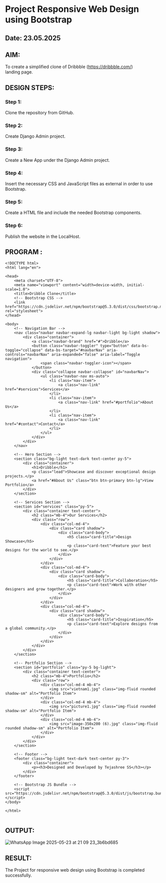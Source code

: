 # Project Responsive Web Design using Bootstrap
## Date: 23.05.2025

## AIM:
To create a simplified clone of Dribbble (https://dribbble.com/) landing page.


## DESIGN STEPS:

### Step 1:
Clone the repository from GitHub.

### Step 2:
Create Django Admin project.

### Step 3:
Create a New App under the Django Admin project.

### Step 4:
Insert the necessary CSS and JavaScript files as external in order to use Bootstrap.

### Step 5:
Create a HTML file and include the needed Bootstrap components.

### Step 6:
Publish the website in the LocalHost.

## PROGRAM :
```
<!DOCTYPE html>
<html lang="en">

<head>
    <meta charset="UTF-8">
    <meta name="viewport" content="width=device-width, initial-scale=1.0">
    <title>Dribble Clone</title>
    <!-- Bootstrap CSS -->
    <link href="https://cdn.jsdelivr.net/npm/bootstrap@5.3.0/dist/css/bootstrap.min.css" rel="stylesheet">
</head>

<body>
    <!-- Navigation Bar -->
    <nav class="navbar navbar-expand-lg navbar-light bg-light shadow">
        <div class="container">
            <a class="navbar-brand" href="#">Dribble</a>
            <button class="navbar-toggler" type="button" data-bs-toggle="collapse" data-bs-target="#navbarNav" aria-controls="navbarNav" aria-expanded="false" aria-label="Toggle navigation">
                <span class="navbar-toggler-icon"></span>
            </button>
            <div class="collapse navbar-collapse" id="navbarNav">
                <ul class="navbar-nav ms-auto">
                    <li class="nav-item">
                        <a class="nav-link" href="#services">Services</a>
                    </li>
                    <li class="nav-item">
                        <a class="nav-link" href="#portfolio">About Us</a>
                    </li>
                    <li class="nav-item">
                        <a class="nav-link" href="#contact">Contact</a>
                    </li>
                </ul>
            </div>
        </div>
    </nav>

    <!-- Hero Section -->
    <section class="bg-light text-dark text-center py-5">
        <div class="container">
            <h1>Dribble</h1>
            <p class="lead">Showcase and discover exceptional design projects.</p>
            <a href="#About Us" class="btn btn-primary btn-lg">View Portfolio</a>
        </div>
    </section>

    <!-- Services Section -->
    <section id="services" class="py-5">
        <div class="container text-center">
            <h2 class="mb-4">Our Services</h2>
            <div class="row">
                <div class="col-md-4">
                    <div class="card shadow">
                        <div class="card-body">
                            <h5 class="card-title">Design Showcase</h5>
                            <p class="card-text">Feature your best designs for the world to see.</p>
                        </div>
                    </div>
                </div>
                <div class="col-md-4">
                    <div class="card shadow">
                        <div class="card-body">
                            <h5 class="card-title">Collaboration</h5>
                            <p class="card-text">Work with other designers and grow together.</p>
                        </div>
                    </div>
                </div>
                <div class="col-md-4">
                    <div class="card shadow">
                        <div class="card-body">
                            <h5 class="card-title">Inspiration</h5>
                            <p class="card-text">Explore designs from a global community.</p>
                        </div>
                    </div>
                </div>
            </div>
        </div>
    </section>

    <!-- Portfolio Section -->
    <section id="portfolio" class="py-5 bg-light">
        <div class="container text-center">
            <h2 class="mb-4">Portfolio</h2>
            <div class="row">
                <div class="col-md-4 mb-4">
                    <img src="vietnam1.jpg" class="img-fluid rounded shadow-sm" alt="Portfolio Item">
                </div>
                <div class="col-md-4 mb-4">
                    <img src="picture1.jpg" class="img-fluid rounded shadow-sm" alt="Portfolio Item">
                </div>
                <div class="col-md-4 mb-4">
                    <img src="image-350x200 (6).jpg" class="img-fluid rounded shadow-sm" alt="Portfolio Item">
                </div>
            </div>
        </div>
    </section>

    <!-- Footer -->
    <footer class="bg-light text-dark text-center py-3">
        <div class="container">
            <p><h3>Designed and Developed by Tejashree SS</h3></p>
        </div>
    </footer>

    <!-- Bootstrap JS Bundle -->
    <script src="https://cdn.jsdelivr.net/npm/bootstrap@5.3.0/dist/js/bootstrap.bundle.min.js"></script>
</body>

</html>


```


## OUTPUT:
![WhatsApp Image 2025-05-23 at 21 09 23_3b6bd685](https://github.com/user-attachments/assets/cd9f9694-390f-4c39-9ffd-21cd93f2b9a5)


## RESULT:
The Project for responsive web design using Bootstrap is completed successfully.
